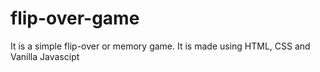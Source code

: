 # flip-over-game
It is a simple flip-over or memory game.
It is made using HTML, CSS and Vanilla Javascipt 
